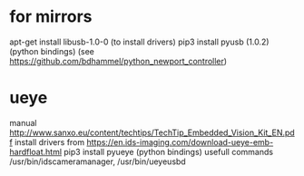 # for mirrors
apt-get install libusb-1.0-0 (to install drivers)
pip3 install pyusb (1.0.2) (python bindings)
(see https://github.com/bdhammel/python_newport_controller)

# ueye
manual http://www.sanxo.eu/content/techtips/TechTip_Embedded_Vision_Kit_EN.pdf
install drivers from https://en.ids-imaging.com/download-ueye-emb-hardfloat.html
pip3 install pyueye (python bindings)
usefull commands /usr/bin/idscameramanager, /usr/bin/ueyeusbd
